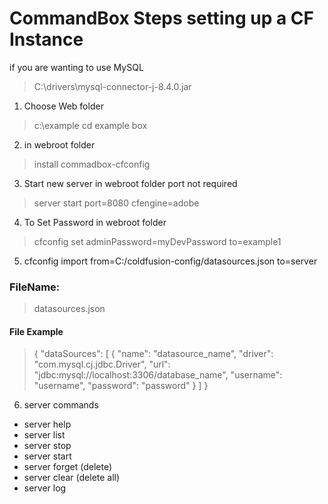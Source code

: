 # CommandBox Steps setting up a  CF Instance

if you are wanting to use MySQL 

> C:\drivers\mysql-connector-j-8.4.0.jar

1. Choose Web folder
> c:\example
> cd example
> box

2. in webroot folder
> install commadbox-cfconfig

3. Start new server in webroot folder port not required 
 
> server start port=8080 cfengine=adobe

4. To Set Password in webroot folder 

> cfconfig set adminPassword=myDevPassword to=example1


5. cfconfig import from=C:/coldfusion-config/datasources.json to=server

### FileName: 
>datasources.json
#### File Example
> {
  "dataSources": [
    {
      "name": "datasource_name",
      "driver": "com.mysql.cj.jdbc.Driver",
      "url": "jdbc:mysql://localhost:3306/database_name",
      "username": "username",
      "password": "password"
    }
  ]
}

6. server commands

- server help
- server list
- server stop
- server start
- server forget (delete)
- server clear (delete all)
- server log

